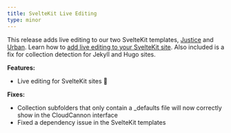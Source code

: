 ```yaml
---
title: SvelteKit Live Editing
type: minor
---
```

This release adds live editing to our two SvelteKit templates, [Justice](/community/themes/justice/) and [Urban](/community/themes/urban/). Learn how to [add live editing to your SvelteKit site](/documentation/articles/live-editing-with-svelte/). Also included is a fix for collection detection for Jekyll and Hugo sites.

**Features:**

* Live editing for SvelteKit sites 🎉

**Fixes:**

* Collection subfolders that only contain a \_defaults file will now correctly show in the CloudCannon interface
* Fixed a dependency issue in the SvelteKit templates
